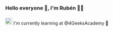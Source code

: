 ### **Hello everyone** 👋, I'm Rubén 👨‍💻

<a href="https://www.linkedin.com/in/ruben-prieto-serrano/" style="display:inline-block; margin-left:0;">
<img src="https://cdn-icons-png.flaticon.com/512/174/174857.png" alt="LinkedIn" width="22" height="22" margin="0"></a>  


<p style="display:inline-block; margin-left:0;"> I'm currently learning  at @4GeeksAcademy 🚀 

